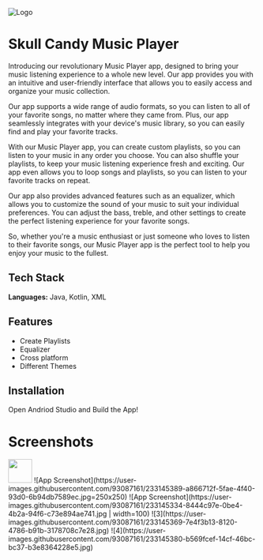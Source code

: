 
![Logo](https://user-images.githubusercontent.com/93087161/233119399-cac94673-521f-4935-8144-3b2e53d2ef99.png)


# Skull Candy Music Player

Introducing our revolutionary Music Player app, designed to bring your music listening experience to a whole new level. Our app provides you with an intuitive and user-friendly interface that allows you to easily access and organize your music collection.

Our app supports a wide range of audio formats, so you can listen to all of your favorite songs, no matter where they came from. Plus, our app seamlessly integrates with your device's music library, so you can easily find and play your favorite tracks.

With our Music Player app, you can create custom playlists, so you can listen to your music in any order you choose. You can also shuffle your playlists, to keep your music listening experience fresh and exciting. Our app even allows you to loop songs and playlists, so you can listen to your favorite tracks on repeat.

Our app also provides advanced features such as an equalizer, which allows you to customize the sound of your music to suit your individual preferences. You can adjust the bass, treble, and other settings to create the perfect listening experience for your favorite songs.

So, whether you're a music enthusiast or just someone who loves to listen to their favorite songs, our Music Player app is the perfect tool to help you enjoy your music to the fullest.


## Tech Stack

**Languages:** Java, Kotlin, XML




## Features

- Create Playlists
- Equalizer
- Cross platform
- Different Themes


## Installation

Open Andriod Studio and Build the App!
    
# Screenshots

<img src="[https://github.com/favicon.ico](https://user-images.githubusercontent.com/93087161/233145389-a866712f-5fae-4f40-93d0-6b94db7589ec.jpg)" width="48">
![App Screenshot](https://user-images.githubusercontent.com/93087161/233145389-a866712f-5fae-4f40-93d0-6b94db7589ec.jpg=250x250)
![App Screenshot](https://user-images.githubusercontent.com/93087161/233145334-8444c97e-0be4-4b2a-94f6-c73e894ae741.jpg | width=100)
![3](https://user-images.githubusercontent.com/93087161/233145369-7e4f3b13-8120-4786-b91b-3178708c7e28.jpg)
![4](https://user-images.githubusercontent.com/93087161/233145380-b569fcef-14cf-46bc-bc37-b3e8364228e5.jpg)

